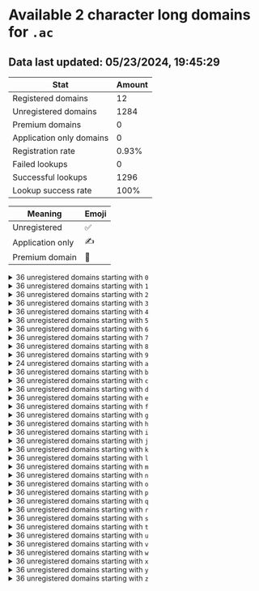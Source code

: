 # Available 2 character long domains for `.ac`

## Data last updated: 05/23/2024, 19:45:29

|Stat|Amount|
|--|--|
|Registered domains|12|
|Unregistered domains|1284|
|Premium domains|0|
|Application only domains|0|
|Registration rate|0.93%|
|Failed lookups|0|
|Successful lookups|1296|
|Lookup success rate|100%|


|Meaning|Emoji|
|--|--|
|Unregistered|:white_check_mark:|
|Application only|:writing_hand:|
|Premium domain|:gem:|

<details>
<summary>36 unregistered domains starting with <bold><code>0</code></bold></summary>

|Type|Domain|
|--|--|
|:white_check_mark:|`00.ac`|
|:white_check_mark:|`01.ac`|
|:white_check_mark:|`02.ac`|
|:white_check_mark:|`03.ac`|
|:white_check_mark:|`04.ac`|
|:white_check_mark:|`05.ac`|
|:white_check_mark:|`06.ac`|
|:white_check_mark:|`07.ac`|
|:white_check_mark:|`08.ac`|
|:white_check_mark:|`09.ac`|
|:white_check_mark:|`0a.ac`|
|:white_check_mark:|`0b.ac`|
|:white_check_mark:|`0c.ac`|
|:white_check_mark:|`0d.ac`|
|:white_check_mark:|`0e.ac`|
|:white_check_mark:|`0f.ac`|
|:white_check_mark:|`0g.ac`|
|:white_check_mark:|`0h.ac`|
|:white_check_mark:|`0i.ac`|
|:white_check_mark:|`0j.ac`|
|:white_check_mark:|`0k.ac`|
|:white_check_mark:|`0l.ac`|
|:white_check_mark:|`0m.ac`|
|:white_check_mark:|`0n.ac`|
|:white_check_mark:|`0o.ac`|
|:white_check_mark:|`0p.ac`|
|:white_check_mark:|`0q.ac`|
|:white_check_mark:|`0r.ac`|
|:white_check_mark:|`0s.ac`|
|:white_check_mark:|`0t.ac`|
|:white_check_mark:|`0u.ac`|
|:white_check_mark:|`0v.ac`|
|:white_check_mark:|`0w.ac`|
|:white_check_mark:|`0x.ac`|
|:white_check_mark:|`0y.ac`|
|:white_check_mark:|`0z.ac`|
</details>
<details>
<summary>36 unregistered domains starting with <bold><code>1</code></bold></summary>

|Type|Domain|
|--|--|
|:white_check_mark:|`10.ac`|
|:white_check_mark:|`11.ac`|
|:white_check_mark:|`12.ac`|
|:white_check_mark:|`13.ac`|
|:white_check_mark:|`14.ac`|
|:white_check_mark:|`15.ac`|
|:white_check_mark:|`16.ac`|
|:white_check_mark:|`17.ac`|
|:white_check_mark:|`18.ac`|
|:white_check_mark:|`19.ac`|
|:white_check_mark:|`1a.ac`|
|:white_check_mark:|`1b.ac`|
|:white_check_mark:|`1c.ac`|
|:white_check_mark:|`1d.ac`|
|:white_check_mark:|`1e.ac`|
|:white_check_mark:|`1f.ac`|
|:white_check_mark:|`1g.ac`|
|:white_check_mark:|`1h.ac`|
|:white_check_mark:|`1i.ac`|
|:white_check_mark:|`1j.ac`|
|:white_check_mark:|`1k.ac`|
|:white_check_mark:|`1l.ac`|
|:white_check_mark:|`1m.ac`|
|:white_check_mark:|`1n.ac`|
|:white_check_mark:|`1o.ac`|
|:white_check_mark:|`1p.ac`|
|:white_check_mark:|`1q.ac`|
|:white_check_mark:|`1r.ac`|
|:white_check_mark:|`1s.ac`|
|:white_check_mark:|`1t.ac`|
|:white_check_mark:|`1u.ac`|
|:white_check_mark:|`1v.ac`|
|:white_check_mark:|`1w.ac`|
|:white_check_mark:|`1x.ac`|
|:white_check_mark:|`1y.ac`|
|:white_check_mark:|`1z.ac`|
</details>
<details>
<summary>36 unregistered domains starting with <bold><code>2</code></bold></summary>

|Type|Domain|
|--|--|
|:white_check_mark:|`20.ac`|
|:white_check_mark:|`21.ac`|
|:white_check_mark:|`22.ac`|
|:white_check_mark:|`23.ac`|
|:white_check_mark:|`24.ac`|
|:white_check_mark:|`25.ac`|
|:white_check_mark:|`26.ac`|
|:white_check_mark:|`27.ac`|
|:white_check_mark:|`28.ac`|
|:white_check_mark:|`29.ac`|
|:white_check_mark:|`2a.ac`|
|:white_check_mark:|`2b.ac`|
|:white_check_mark:|`2c.ac`|
|:white_check_mark:|`2d.ac`|
|:white_check_mark:|`2e.ac`|
|:white_check_mark:|`2f.ac`|
|:white_check_mark:|`2g.ac`|
|:white_check_mark:|`2h.ac`|
|:white_check_mark:|`2i.ac`|
|:white_check_mark:|`2j.ac`|
|:white_check_mark:|`2k.ac`|
|:white_check_mark:|`2l.ac`|
|:white_check_mark:|`2m.ac`|
|:white_check_mark:|`2n.ac`|
|:white_check_mark:|`2o.ac`|
|:white_check_mark:|`2p.ac`|
|:white_check_mark:|`2q.ac`|
|:white_check_mark:|`2r.ac`|
|:white_check_mark:|`2s.ac`|
|:white_check_mark:|`2t.ac`|
|:white_check_mark:|`2u.ac`|
|:white_check_mark:|`2v.ac`|
|:white_check_mark:|`2w.ac`|
|:white_check_mark:|`2x.ac`|
|:white_check_mark:|`2y.ac`|
|:white_check_mark:|`2z.ac`|
</details>
<details>
<summary>36 unregistered domains starting with <bold><code>3</code></bold></summary>

|Type|Domain|
|--|--|
|:white_check_mark:|`30.ac`|
|:white_check_mark:|`31.ac`|
|:white_check_mark:|`32.ac`|
|:white_check_mark:|`33.ac`|
|:white_check_mark:|`34.ac`|
|:white_check_mark:|`35.ac`|
|:white_check_mark:|`36.ac`|
|:white_check_mark:|`37.ac`|
|:white_check_mark:|`38.ac`|
|:white_check_mark:|`39.ac`|
|:white_check_mark:|`3a.ac`|
|:white_check_mark:|`3b.ac`|
|:white_check_mark:|`3c.ac`|
|:white_check_mark:|`3d.ac`|
|:white_check_mark:|`3e.ac`|
|:white_check_mark:|`3f.ac`|
|:white_check_mark:|`3g.ac`|
|:white_check_mark:|`3h.ac`|
|:white_check_mark:|`3i.ac`|
|:white_check_mark:|`3j.ac`|
|:white_check_mark:|`3k.ac`|
|:white_check_mark:|`3l.ac`|
|:white_check_mark:|`3m.ac`|
|:white_check_mark:|`3n.ac`|
|:white_check_mark:|`3o.ac`|
|:white_check_mark:|`3p.ac`|
|:white_check_mark:|`3q.ac`|
|:white_check_mark:|`3r.ac`|
|:white_check_mark:|`3s.ac`|
|:white_check_mark:|`3t.ac`|
|:white_check_mark:|`3u.ac`|
|:white_check_mark:|`3v.ac`|
|:white_check_mark:|`3w.ac`|
|:white_check_mark:|`3x.ac`|
|:white_check_mark:|`3y.ac`|
|:white_check_mark:|`3z.ac`|
</details>
<details>
<summary>36 unregistered domains starting with <bold><code>4</code></bold></summary>

|Type|Domain|
|--|--|
|:white_check_mark:|`40.ac`|
|:white_check_mark:|`41.ac`|
|:white_check_mark:|`42.ac`|
|:white_check_mark:|`43.ac`|
|:white_check_mark:|`44.ac`|
|:white_check_mark:|`45.ac`|
|:white_check_mark:|`46.ac`|
|:white_check_mark:|`47.ac`|
|:white_check_mark:|`48.ac`|
|:white_check_mark:|`49.ac`|
|:white_check_mark:|`4a.ac`|
|:white_check_mark:|`4b.ac`|
|:white_check_mark:|`4c.ac`|
|:white_check_mark:|`4d.ac`|
|:white_check_mark:|`4e.ac`|
|:white_check_mark:|`4f.ac`|
|:white_check_mark:|`4g.ac`|
|:white_check_mark:|`4h.ac`|
|:white_check_mark:|`4i.ac`|
|:white_check_mark:|`4j.ac`|
|:white_check_mark:|`4k.ac`|
|:white_check_mark:|`4l.ac`|
|:white_check_mark:|`4m.ac`|
|:white_check_mark:|`4n.ac`|
|:white_check_mark:|`4o.ac`|
|:white_check_mark:|`4p.ac`|
|:white_check_mark:|`4q.ac`|
|:white_check_mark:|`4r.ac`|
|:white_check_mark:|`4s.ac`|
|:white_check_mark:|`4t.ac`|
|:white_check_mark:|`4u.ac`|
|:white_check_mark:|`4v.ac`|
|:white_check_mark:|`4w.ac`|
|:white_check_mark:|`4x.ac`|
|:white_check_mark:|`4y.ac`|
|:white_check_mark:|`4z.ac`|
</details>
<details>
<summary>36 unregistered domains starting with <bold><code>5</code></bold></summary>

|Type|Domain|
|--|--|
|:white_check_mark:|`50.ac`|
|:white_check_mark:|`51.ac`|
|:white_check_mark:|`52.ac`|
|:white_check_mark:|`53.ac`|
|:white_check_mark:|`54.ac`|
|:white_check_mark:|`55.ac`|
|:white_check_mark:|`56.ac`|
|:white_check_mark:|`57.ac`|
|:white_check_mark:|`58.ac`|
|:white_check_mark:|`59.ac`|
|:white_check_mark:|`5a.ac`|
|:white_check_mark:|`5b.ac`|
|:white_check_mark:|`5c.ac`|
|:white_check_mark:|`5d.ac`|
|:white_check_mark:|`5e.ac`|
|:white_check_mark:|`5f.ac`|
|:white_check_mark:|`5g.ac`|
|:white_check_mark:|`5h.ac`|
|:white_check_mark:|`5i.ac`|
|:white_check_mark:|`5j.ac`|
|:white_check_mark:|`5k.ac`|
|:white_check_mark:|`5l.ac`|
|:white_check_mark:|`5m.ac`|
|:white_check_mark:|`5n.ac`|
|:white_check_mark:|`5o.ac`|
|:white_check_mark:|`5p.ac`|
|:white_check_mark:|`5q.ac`|
|:white_check_mark:|`5r.ac`|
|:white_check_mark:|`5s.ac`|
|:white_check_mark:|`5t.ac`|
|:white_check_mark:|`5u.ac`|
|:white_check_mark:|`5v.ac`|
|:white_check_mark:|`5w.ac`|
|:white_check_mark:|`5x.ac`|
|:white_check_mark:|`5y.ac`|
|:white_check_mark:|`5z.ac`|
</details>
<details>
<summary>36 unregistered domains starting with <bold><code>6</code></bold></summary>

|Type|Domain|
|--|--|
|:white_check_mark:|`60.ac`|
|:white_check_mark:|`61.ac`|
|:white_check_mark:|`62.ac`|
|:white_check_mark:|`63.ac`|
|:white_check_mark:|`64.ac`|
|:white_check_mark:|`65.ac`|
|:white_check_mark:|`66.ac`|
|:white_check_mark:|`67.ac`|
|:white_check_mark:|`68.ac`|
|:white_check_mark:|`69.ac`|
|:white_check_mark:|`6a.ac`|
|:white_check_mark:|`6b.ac`|
|:white_check_mark:|`6c.ac`|
|:white_check_mark:|`6d.ac`|
|:white_check_mark:|`6e.ac`|
|:white_check_mark:|`6f.ac`|
|:white_check_mark:|`6g.ac`|
|:white_check_mark:|`6h.ac`|
|:white_check_mark:|`6i.ac`|
|:white_check_mark:|`6j.ac`|
|:white_check_mark:|`6k.ac`|
|:white_check_mark:|`6l.ac`|
|:white_check_mark:|`6m.ac`|
|:white_check_mark:|`6n.ac`|
|:white_check_mark:|`6o.ac`|
|:white_check_mark:|`6p.ac`|
|:white_check_mark:|`6q.ac`|
|:white_check_mark:|`6r.ac`|
|:white_check_mark:|`6s.ac`|
|:white_check_mark:|`6t.ac`|
|:white_check_mark:|`6u.ac`|
|:white_check_mark:|`6v.ac`|
|:white_check_mark:|`6w.ac`|
|:white_check_mark:|`6x.ac`|
|:white_check_mark:|`6y.ac`|
|:white_check_mark:|`6z.ac`|
</details>
<details>
<summary>36 unregistered domains starting with <bold><code>7</code></bold></summary>

|Type|Domain|
|--|--|
|:white_check_mark:|`70.ac`|
|:white_check_mark:|`71.ac`|
|:white_check_mark:|`72.ac`|
|:white_check_mark:|`73.ac`|
|:white_check_mark:|`74.ac`|
|:white_check_mark:|`75.ac`|
|:white_check_mark:|`76.ac`|
|:white_check_mark:|`77.ac`|
|:white_check_mark:|`78.ac`|
|:white_check_mark:|`79.ac`|
|:white_check_mark:|`7a.ac`|
|:white_check_mark:|`7b.ac`|
|:white_check_mark:|`7c.ac`|
|:white_check_mark:|`7d.ac`|
|:white_check_mark:|`7e.ac`|
|:white_check_mark:|`7f.ac`|
|:white_check_mark:|`7g.ac`|
|:white_check_mark:|`7h.ac`|
|:white_check_mark:|`7i.ac`|
|:white_check_mark:|`7j.ac`|
|:white_check_mark:|`7k.ac`|
|:white_check_mark:|`7l.ac`|
|:white_check_mark:|`7m.ac`|
|:white_check_mark:|`7n.ac`|
|:white_check_mark:|`7o.ac`|
|:white_check_mark:|`7p.ac`|
|:white_check_mark:|`7q.ac`|
|:white_check_mark:|`7r.ac`|
|:white_check_mark:|`7s.ac`|
|:white_check_mark:|`7t.ac`|
|:white_check_mark:|`7u.ac`|
|:white_check_mark:|`7v.ac`|
|:white_check_mark:|`7w.ac`|
|:white_check_mark:|`7x.ac`|
|:white_check_mark:|`7y.ac`|
|:white_check_mark:|`7z.ac`|
</details>
<details>
<summary>36 unregistered domains starting with <bold><code>8</code></bold></summary>

|Type|Domain|
|--|--|
|:white_check_mark:|`80.ac`|
|:white_check_mark:|`81.ac`|
|:white_check_mark:|`82.ac`|
|:white_check_mark:|`83.ac`|
|:white_check_mark:|`84.ac`|
|:white_check_mark:|`85.ac`|
|:white_check_mark:|`86.ac`|
|:white_check_mark:|`87.ac`|
|:white_check_mark:|`88.ac`|
|:white_check_mark:|`89.ac`|
|:white_check_mark:|`8a.ac`|
|:white_check_mark:|`8b.ac`|
|:white_check_mark:|`8c.ac`|
|:white_check_mark:|`8d.ac`|
|:white_check_mark:|`8e.ac`|
|:white_check_mark:|`8f.ac`|
|:white_check_mark:|`8g.ac`|
|:white_check_mark:|`8h.ac`|
|:white_check_mark:|`8i.ac`|
|:white_check_mark:|`8j.ac`|
|:white_check_mark:|`8k.ac`|
|:white_check_mark:|`8l.ac`|
|:white_check_mark:|`8m.ac`|
|:white_check_mark:|`8n.ac`|
|:white_check_mark:|`8o.ac`|
|:white_check_mark:|`8p.ac`|
|:white_check_mark:|`8q.ac`|
|:white_check_mark:|`8r.ac`|
|:white_check_mark:|`8s.ac`|
|:white_check_mark:|`8t.ac`|
|:white_check_mark:|`8u.ac`|
|:white_check_mark:|`8v.ac`|
|:white_check_mark:|`8w.ac`|
|:white_check_mark:|`8x.ac`|
|:white_check_mark:|`8y.ac`|
|:white_check_mark:|`8z.ac`|
</details>
<details>
<summary>36 unregistered domains starting with <bold><code>9</code></bold></summary>

|Type|Domain|
|--|--|
|:white_check_mark:|`90.ac`|
|:white_check_mark:|`91.ac`|
|:white_check_mark:|`92.ac`|
|:white_check_mark:|`93.ac`|
|:white_check_mark:|`94.ac`|
|:white_check_mark:|`95.ac`|
|:white_check_mark:|`96.ac`|
|:white_check_mark:|`97.ac`|
|:white_check_mark:|`98.ac`|
|:white_check_mark:|`99.ac`|
|:white_check_mark:|`9a.ac`|
|:white_check_mark:|`9b.ac`|
|:white_check_mark:|`9c.ac`|
|:white_check_mark:|`9d.ac`|
|:white_check_mark:|`9e.ac`|
|:white_check_mark:|`9f.ac`|
|:white_check_mark:|`9g.ac`|
|:white_check_mark:|`9h.ac`|
|:white_check_mark:|`9i.ac`|
|:white_check_mark:|`9j.ac`|
|:white_check_mark:|`9k.ac`|
|:white_check_mark:|`9l.ac`|
|:white_check_mark:|`9m.ac`|
|:white_check_mark:|`9n.ac`|
|:white_check_mark:|`9o.ac`|
|:white_check_mark:|`9p.ac`|
|:white_check_mark:|`9q.ac`|
|:white_check_mark:|`9r.ac`|
|:white_check_mark:|`9s.ac`|
|:white_check_mark:|`9t.ac`|
|:white_check_mark:|`9u.ac`|
|:white_check_mark:|`9v.ac`|
|:white_check_mark:|`9w.ac`|
|:white_check_mark:|`9x.ac`|
|:white_check_mark:|`9y.ac`|
|:white_check_mark:|`9z.ac`|
</details>
<details>
<summary>24 unregistered domains starting with <bold><code>a</code></bold></summary>

|Type|Domain|
|--|--|
|:white_check_mark:|`a0.ac`|
|:white_check_mark:|`a1.ac`|
|:white_check_mark:|`a2.ac`|
|:white_check_mark:|`a3.ac`|
|:white_check_mark:|`a4.ac`|
|:white_check_mark:|`a5.ac`|
|:white_check_mark:|`a6.ac`|
|:white_check_mark:|`a7.ac`|
|:white_check_mark:|`a8.ac`|
|:white_check_mark:|`a9.ac`|
|:white_check_mark:|`am.ac`|
|:white_check_mark:|`an.ac`|
|:white_check_mark:|`ao.ac`|
|:white_check_mark:|`ap.ac`|
|:white_check_mark:|`aq.ac`|
|:white_check_mark:|`ar.ac`|
|:white_check_mark:|`as.ac`|
|:white_check_mark:|`at.ac`|
|:white_check_mark:|`au.ac`|
|:white_check_mark:|`av.ac`|
|:white_check_mark:|`aw.ac`|
|:white_check_mark:|`ax.ac`|
|:white_check_mark:|`ay.ac`|
|:white_check_mark:|`az.ac`|
</details>
<details>
<summary>36 unregistered domains starting with <bold><code>b</code></bold></summary>

|Type|Domain|
|--|--|
|:white_check_mark:|`b0.ac`|
|:white_check_mark:|`b1.ac`|
|:white_check_mark:|`b2.ac`|
|:white_check_mark:|`b3.ac`|
|:white_check_mark:|`b4.ac`|
|:white_check_mark:|`b5.ac`|
|:white_check_mark:|`b6.ac`|
|:white_check_mark:|`b7.ac`|
|:white_check_mark:|`b8.ac`|
|:white_check_mark:|`b9.ac`|
|:white_check_mark:|`ba.ac`|
|:white_check_mark:|`bb.ac`|
|:white_check_mark:|`bc.ac`|
|:white_check_mark:|`bd.ac`|
|:white_check_mark:|`be.ac`|
|:white_check_mark:|`bf.ac`|
|:white_check_mark:|`bg.ac`|
|:white_check_mark:|`bh.ac`|
|:white_check_mark:|`bi.ac`|
|:white_check_mark:|`bj.ac`|
|:white_check_mark:|`bk.ac`|
|:white_check_mark:|`bl.ac`|
|:white_check_mark:|`bm.ac`|
|:white_check_mark:|`bn.ac`|
|:white_check_mark:|`bo.ac`|
|:white_check_mark:|`bp.ac`|
|:white_check_mark:|`bq.ac`|
|:white_check_mark:|`br.ac`|
|:white_check_mark:|`bs.ac`|
|:white_check_mark:|`bt.ac`|
|:white_check_mark:|`bu.ac`|
|:white_check_mark:|`bv.ac`|
|:white_check_mark:|`bw.ac`|
|:white_check_mark:|`bx.ac`|
|:white_check_mark:|`by.ac`|
|:white_check_mark:|`bz.ac`|
</details>
<details>
<summary>36 unregistered domains starting with <bold><code>c</code></bold></summary>

|Type|Domain|
|--|--|
|:white_check_mark:|`c0.ac`|
|:white_check_mark:|`c1.ac`|
|:white_check_mark:|`c2.ac`|
|:white_check_mark:|`c3.ac`|
|:white_check_mark:|`c4.ac`|
|:white_check_mark:|`c5.ac`|
|:white_check_mark:|`c6.ac`|
|:white_check_mark:|`c7.ac`|
|:white_check_mark:|`c8.ac`|
|:white_check_mark:|`c9.ac`|
|:white_check_mark:|`ca.ac`|
|:white_check_mark:|`cb.ac`|
|:white_check_mark:|`cc.ac`|
|:white_check_mark:|`cd.ac`|
|:white_check_mark:|`ce.ac`|
|:white_check_mark:|`cf.ac`|
|:white_check_mark:|`cg.ac`|
|:white_check_mark:|`ch.ac`|
|:white_check_mark:|`ci.ac`|
|:white_check_mark:|`cj.ac`|
|:white_check_mark:|`ck.ac`|
|:white_check_mark:|`cl.ac`|
|:white_check_mark:|`cm.ac`|
|:white_check_mark:|`cn.ac`|
|:white_check_mark:|`co.ac`|
|:white_check_mark:|`cp.ac`|
|:white_check_mark:|`cq.ac`|
|:white_check_mark:|`cr.ac`|
|:white_check_mark:|`cs.ac`|
|:white_check_mark:|`ct.ac`|
|:white_check_mark:|`cu.ac`|
|:white_check_mark:|`cv.ac`|
|:white_check_mark:|`cw.ac`|
|:white_check_mark:|`cx.ac`|
|:white_check_mark:|`cy.ac`|
|:white_check_mark:|`cz.ac`|
</details>
<details>
<summary>36 unregistered domains starting with <bold><code>d</code></bold></summary>

|Type|Domain|
|--|--|
|:white_check_mark:|`d0.ac`|
|:white_check_mark:|`d1.ac`|
|:white_check_mark:|`d2.ac`|
|:white_check_mark:|`d3.ac`|
|:white_check_mark:|`d4.ac`|
|:white_check_mark:|`d5.ac`|
|:white_check_mark:|`d6.ac`|
|:white_check_mark:|`d7.ac`|
|:white_check_mark:|`d8.ac`|
|:white_check_mark:|`d9.ac`|
|:white_check_mark:|`da.ac`|
|:white_check_mark:|`db.ac`|
|:white_check_mark:|`dc.ac`|
|:white_check_mark:|`dd.ac`|
|:white_check_mark:|`de.ac`|
|:white_check_mark:|`df.ac`|
|:white_check_mark:|`dg.ac`|
|:white_check_mark:|`dh.ac`|
|:white_check_mark:|`di.ac`|
|:white_check_mark:|`dj.ac`|
|:white_check_mark:|`dk.ac`|
|:white_check_mark:|`dl.ac`|
|:white_check_mark:|`dm.ac`|
|:white_check_mark:|`dn.ac`|
|:white_check_mark:|`do.ac`|
|:white_check_mark:|`dp.ac`|
|:white_check_mark:|`dq.ac`|
|:white_check_mark:|`dr.ac`|
|:white_check_mark:|`ds.ac`|
|:white_check_mark:|`dt.ac`|
|:white_check_mark:|`du.ac`|
|:white_check_mark:|`dv.ac`|
|:white_check_mark:|`dw.ac`|
|:white_check_mark:|`dx.ac`|
|:white_check_mark:|`dy.ac`|
|:white_check_mark:|`dz.ac`|
</details>
<details>
<summary>36 unregistered domains starting with <bold><code>e</code></bold></summary>

|Type|Domain|
|--|--|
|:white_check_mark:|`e0.ac`|
|:white_check_mark:|`e1.ac`|
|:white_check_mark:|`e2.ac`|
|:white_check_mark:|`e3.ac`|
|:white_check_mark:|`e4.ac`|
|:white_check_mark:|`e5.ac`|
|:white_check_mark:|`e6.ac`|
|:white_check_mark:|`e7.ac`|
|:white_check_mark:|`e8.ac`|
|:white_check_mark:|`e9.ac`|
|:white_check_mark:|`ea.ac`|
|:white_check_mark:|`eb.ac`|
|:white_check_mark:|`ec.ac`|
|:white_check_mark:|`ed.ac`|
|:white_check_mark:|`ee.ac`|
|:white_check_mark:|`ef.ac`|
|:white_check_mark:|`eg.ac`|
|:white_check_mark:|`eh.ac`|
|:white_check_mark:|`ei.ac`|
|:white_check_mark:|`ej.ac`|
|:white_check_mark:|`ek.ac`|
|:white_check_mark:|`el.ac`|
|:white_check_mark:|`em.ac`|
|:white_check_mark:|`en.ac`|
|:white_check_mark:|`eo.ac`|
|:white_check_mark:|`ep.ac`|
|:white_check_mark:|`eq.ac`|
|:white_check_mark:|`er.ac`|
|:white_check_mark:|`es.ac`|
|:white_check_mark:|`et.ac`|
|:white_check_mark:|`eu.ac`|
|:white_check_mark:|`ev.ac`|
|:white_check_mark:|`ew.ac`|
|:white_check_mark:|`ex.ac`|
|:white_check_mark:|`ey.ac`|
|:white_check_mark:|`ez.ac`|
</details>
<details>
<summary>36 unregistered domains starting with <bold><code>f</code></bold></summary>

|Type|Domain|
|--|--|
|:white_check_mark:|`f0.ac`|
|:white_check_mark:|`f1.ac`|
|:white_check_mark:|`f2.ac`|
|:white_check_mark:|`f3.ac`|
|:white_check_mark:|`f4.ac`|
|:white_check_mark:|`f5.ac`|
|:white_check_mark:|`f6.ac`|
|:white_check_mark:|`f7.ac`|
|:white_check_mark:|`f8.ac`|
|:white_check_mark:|`f9.ac`|
|:white_check_mark:|`fa.ac`|
|:white_check_mark:|`fb.ac`|
|:white_check_mark:|`fc.ac`|
|:white_check_mark:|`fd.ac`|
|:white_check_mark:|`fe.ac`|
|:white_check_mark:|`ff.ac`|
|:white_check_mark:|`fg.ac`|
|:white_check_mark:|`fh.ac`|
|:white_check_mark:|`fi.ac`|
|:white_check_mark:|`fj.ac`|
|:white_check_mark:|`fk.ac`|
|:white_check_mark:|`fl.ac`|
|:white_check_mark:|`fm.ac`|
|:white_check_mark:|`fn.ac`|
|:white_check_mark:|`fo.ac`|
|:white_check_mark:|`fp.ac`|
|:white_check_mark:|`fq.ac`|
|:white_check_mark:|`fr.ac`|
|:white_check_mark:|`fs.ac`|
|:white_check_mark:|`ft.ac`|
|:white_check_mark:|`fu.ac`|
|:white_check_mark:|`fv.ac`|
|:white_check_mark:|`fw.ac`|
|:white_check_mark:|`fx.ac`|
|:white_check_mark:|`fy.ac`|
|:white_check_mark:|`fz.ac`|
</details>
<details>
<summary>36 unregistered domains starting with <bold><code>g</code></bold></summary>

|Type|Domain|
|--|--|
|:white_check_mark:|`g0.ac`|
|:white_check_mark:|`g1.ac`|
|:white_check_mark:|`g2.ac`|
|:white_check_mark:|`g3.ac`|
|:white_check_mark:|`g4.ac`|
|:white_check_mark:|`g5.ac`|
|:white_check_mark:|`g6.ac`|
|:white_check_mark:|`g7.ac`|
|:white_check_mark:|`g8.ac`|
|:white_check_mark:|`g9.ac`|
|:white_check_mark:|`ga.ac`|
|:white_check_mark:|`gb.ac`|
|:white_check_mark:|`gc.ac`|
|:white_check_mark:|`gd.ac`|
|:white_check_mark:|`ge.ac`|
|:white_check_mark:|`gf.ac`|
|:white_check_mark:|`gg.ac`|
|:white_check_mark:|`gh.ac`|
|:white_check_mark:|`gi.ac`|
|:white_check_mark:|`gj.ac`|
|:white_check_mark:|`gk.ac`|
|:white_check_mark:|`gl.ac`|
|:white_check_mark:|`gm.ac`|
|:white_check_mark:|`gn.ac`|
|:white_check_mark:|`go.ac`|
|:white_check_mark:|`gp.ac`|
|:white_check_mark:|`gq.ac`|
|:white_check_mark:|`gr.ac`|
|:white_check_mark:|`gs.ac`|
|:white_check_mark:|`gt.ac`|
|:white_check_mark:|`gu.ac`|
|:white_check_mark:|`gv.ac`|
|:white_check_mark:|`gw.ac`|
|:white_check_mark:|`gx.ac`|
|:white_check_mark:|`gy.ac`|
|:white_check_mark:|`gz.ac`|
</details>
<details>
<summary>36 unregistered domains starting with <bold><code>h</code></bold></summary>

|Type|Domain|
|--|--|
|:white_check_mark:|`h0.ac`|
|:white_check_mark:|`h1.ac`|
|:white_check_mark:|`h2.ac`|
|:white_check_mark:|`h3.ac`|
|:white_check_mark:|`h4.ac`|
|:white_check_mark:|`h5.ac`|
|:white_check_mark:|`h6.ac`|
|:white_check_mark:|`h7.ac`|
|:white_check_mark:|`h8.ac`|
|:white_check_mark:|`h9.ac`|
|:white_check_mark:|`ha.ac`|
|:white_check_mark:|`hb.ac`|
|:white_check_mark:|`hc.ac`|
|:white_check_mark:|`hd.ac`|
|:white_check_mark:|`he.ac`|
|:white_check_mark:|`hf.ac`|
|:white_check_mark:|`hg.ac`|
|:white_check_mark:|`hh.ac`|
|:white_check_mark:|`hi.ac`|
|:white_check_mark:|`hj.ac`|
|:white_check_mark:|`hk.ac`|
|:white_check_mark:|`hl.ac`|
|:white_check_mark:|`hm.ac`|
|:white_check_mark:|`hn.ac`|
|:white_check_mark:|`ho.ac`|
|:white_check_mark:|`hp.ac`|
|:white_check_mark:|`hq.ac`|
|:white_check_mark:|`hr.ac`|
|:white_check_mark:|`hs.ac`|
|:white_check_mark:|`ht.ac`|
|:white_check_mark:|`hu.ac`|
|:white_check_mark:|`hv.ac`|
|:white_check_mark:|`hw.ac`|
|:white_check_mark:|`hx.ac`|
|:white_check_mark:|`hy.ac`|
|:white_check_mark:|`hz.ac`|
</details>
<details>
<summary>36 unregistered domains starting with <bold><code>i</code></bold></summary>

|Type|Domain|
|--|--|
|:white_check_mark:|`i0.ac`|
|:white_check_mark:|`i1.ac`|
|:white_check_mark:|`i2.ac`|
|:white_check_mark:|`i3.ac`|
|:white_check_mark:|`i4.ac`|
|:white_check_mark:|`i5.ac`|
|:white_check_mark:|`i6.ac`|
|:white_check_mark:|`i7.ac`|
|:white_check_mark:|`i8.ac`|
|:white_check_mark:|`i9.ac`|
|:white_check_mark:|`ia.ac`|
|:white_check_mark:|`ib.ac`|
|:white_check_mark:|`ic.ac`|
|:white_check_mark:|`id.ac`|
|:white_check_mark:|`ie.ac`|
|:white_check_mark:|`if.ac`|
|:white_check_mark:|`ig.ac`|
|:white_check_mark:|`ih.ac`|
|:white_check_mark:|`ii.ac`|
|:white_check_mark:|`ij.ac`|
|:white_check_mark:|`ik.ac`|
|:white_check_mark:|`il.ac`|
|:white_check_mark:|`im.ac`|
|:white_check_mark:|`in.ac`|
|:white_check_mark:|`io.ac`|
|:white_check_mark:|`ip.ac`|
|:white_check_mark:|`iq.ac`|
|:white_check_mark:|`ir.ac`|
|:white_check_mark:|`is.ac`|
|:white_check_mark:|`it.ac`|
|:white_check_mark:|`iu.ac`|
|:white_check_mark:|`iv.ac`|
|:white_check_mark:|`iw.ac`|
|:white_check_mark:|`ix.ac`|
|:white_check_mark:|`iy.ac`|
|:white_check_mark:|`iz.ac`|
</details>
<details>
<summary>36 unregistered domains starting with <bold><code>j</code></bold></summary>

|Type|Domain|
|--|--|
|:white_check_mark:|`j0.ac`|
|:white_check_mark:|`j1.ac`|
|:white_check_mark:|`j2.ac`|
|:white_check_mark:|`j3.ac`|
|:white_check_mark:|`j4.ac`|
|:white_check_mark:|`j5.ac`|
|:white_check_mark:|`j6.ac`|
|:white_check_mark:|`j7.ac`|
|:white_check_mark:|`j8.ac`|
|:white_check_mark:|`j9.ac`|
|:white_check_mark:|`ja.ac`|
|:white_check_mark:|`jb.ac`|
|:white_check_mark:|`jc.ac`|
|:white_check_mark:|`jd.ac`|
|:white_check_mark:|`je.ac`|
|:white_check_mark:|`jf.ac`|
|:white_check_mark:|`jg.ac`|
|:white_check_mark:|`jh.ac`|
|:white_check_mark:|`ji.ac`|
|:white_check_mark:|`jj.ac`|
|:white_check_mark:|`jk.ac`|
|:white_check_mark:|`jl.ac`|
|:white_check_mark:|`jm.ac`|
|:white_check_mark:|`jn.ac`|
|:white_check_mark:|`jo.ac`|
|:white_check_mark:|`jp.ac`|
|:white_check_mark:|`jq.ac`|
|:white_check_mark:|`jr.ac`|
|:white_check_mark:|`js.ac`|
|:white_check_mark:|`jt.ac`|
|:white_check_mark:|`ju.ac`|
|:white_check_mark:|`jv.ac`|
|:white_check_mark:|`jw.ac`|
|:white_check_mark:|`jx.ac`|
|:white_check_mark:|`jy.ac`|
|:white_check_mark:|`jz.ac`|
</details>
<details>
<summary>36 unregistered domains starting with <bold><code>k</code></bold></summary>

|Type|Domain|
|--|--|
|:white_check_mark:|`k0.ac`|
|:white_check_mark:|`k1.ac`|
|:white_check_mark:|`k2.ac`|
|:white_check_mark:|`k3.ac`|
|:white_check_mark:|`k4.ac`|
|:white_check_mark:|`k5.ac`|
|:white_check_mark:|`k6.ac`|
|:white_check_mark:|`k7.ac`|
|:white_check_mark:|`k8.ac`|
|:white_check_mark:|`k9.ac`|
|:white_check_mark:|`ka.ac`|
|:white_check_mark:|`kb.ac`|
|:white_check_mark:|`kc.ac`|
|:white_check_mark:|`kd.ac`|
|:white_check_mark:|`ke.ac`|
|:white_check_mark:|`kf.ac`|
|:white_check_mark:|`kg.ac`|
|:white_check_mark:|`kh.ac`|
|:white_check_mark:|`ki.ac`|
|:white_check_mark:|`kj.ac`|
|:white_check_mark:|`kk.ac`|
|:white_check_mark:|`kl.ac`|
|:white_check_mark:|`km.ac`|
|:white_check_mark:|`kn.ac`|
|:white_check_mark:|`ko.ac`|
|:white_check_mark:|`kp.ac`|
|:white_check_mark:|`kq.ac`|
|:white_check_mark:|`kr.ac`|
|:white_check_mark:|`ks.ac`|
|:white_check_mark:|`kt.ac`|
|:white_check_mark:|`ku.ac`|
|:white_check_mark:|`kv.ac`|
|:white_check_mark:|`kw.ac`|
|:white_check_mark:|`kx.ac`|
|:white_check_mark:|`ky.ac`|
|:white_check_mark:|`kz.ac`|
</details>
<details>
<summary>36 unregistered domains starting with <bold><code>l</code></bold></summary>

|Type|Domain|
|--|--|
|:white_check_mark:|`l0.ac`|
|:white_check_mark:|`l1.ac`|
|:white_check_mark:|`l2.ac`|
|:white_check_mark:|`l3.ac`|
|:white_check_mark:|`l4.ac`|
|:white_check_mark:|`l5.ac`|
|:white_check_mark:|`l6.ac`|
|:white_check_mark:|`l7.ac`|
|:white_check_mark:|`l8.ac`|
|:white_check_mark:|`l9.ac`|
|:white_check_mark:|`la.ac`|
|:white_check_mark:|`lb.ac`|
|:white_check_mark:|`lc.ac`|
|:white_check_mark:|`ld.ac`|
|:white_check_mark:|`le.ac`|
|:white_check_mark:|`lf.ac`|
|:white_check_mark:|`lg.ac`|
|:white_check_mark:|`lh.ac`|
|:white_check_mark:|`li.ac`|
|:white_check_mark:|`lj.ac`|
|:white_check_mark:|`lk.ac`|
|:white_check_mark:|`ll.ac`|
|:white_check_mark:|`lm.ac`|
|:white_check_mark:|`ln.ac`|
|:white_check_mark:|`lo.ac`|
|:white_check_mark:|`lp.ac`|
|:white_check_mark:|`lq.ac`|
|:white_check_mark:|`lr.ac`|
|:white_check_mark:|`ls.ac`|
|:white_check_mark:|`lt.ac`|
|:white_check_mark:|`lu.ac`|
|:white_check_mark:|`lv.ac`|
|:white_check_mark:|`lw.ac`|
|:white_check_mark:|`lx.ac`|
|:white_check_mark:|`ly.ac`|
|:white_check_mark:|`lz.ac`|
</details>
<details>
<summary>36 unregistered domains starting with <bold><code>m</code></bold></summary>

|Type|Domain|
|--|--|
|:white_check_mark:|`m0.ac`|
|:white_check_mark:|`m1.ac`|
|:white_check_mark:|`m2.ac`|
|:white_check_mark:|`m3.ac`|
|:white_check_mark:|`m4.ac`|
|:white_check_mark:|`m5.ac`|
|:white_check_mark:|`m6.ac`|
|:white_check_mark:|`m7.ac`|
|:white_check_mark:|`m8.ac`|
|:white_check_mark:|`m9.ac`|
|:white_check_mark:|`ma.ac`|
|:white_check_mark:|`mb.ac`|
|:white_check_mark:|`mc.ac`|
|:white_check_mark:|`md.ac`|
|:white_check_mark:|`me.ac`|
|:white_check_mark:|`mf.ac`|
|:white_check_mark:|`mg.ac`|
|:white_check_mark:|`mh.ac`|
|:white_check_mark:|`mi.ac`|
|:white_check_mark:|`mj.ac`|
|:white_check_mark:|`mk.ac`|
|:white_check_mark:|`ml.ac`|
|:white_check_mark:|`mm.ac`|
|:white_check_mark:|`mn.ac`|
|:white_check_mark:|`mo.ac`|
|:white_check_mark:|`mp.ac`|
|:white_check_mark:|`mq.ac`|
|:white_check_mark:|`mr.ac`|
|:white_check_mark:|`ms.ac`|
|:white_check_mark:|`mt.ac`|
|:white_check_mark:|`mu.ac`|
|:white_check_mark:|`mv.ac`|
|:white_check_mark:|`mw.ac`|
|:white_check_mark:|`mx.ac`|
|:white_check_mark:|`my.ac`|
|:white_check_mark:|`mz.ac`|
</details>
<details>
<summary>36 unregistered domains starting with <bold><code>n</code></bold></summary>

|Type|Domain|
|--|--|
|:white_check_mark:|`n0.ac`|
|:white_check_mark:|`n1.ac`|
|:white_check_mark:|`n2.ac`|
|:white_check_mark:|`n3.ac`|
|:white_check_mark:|`n4.ac`|
|:white_check_mark:|`n5.ac`|
|:white_check_mark:|`n6.ac`|
|:white_check_mark:|`n7.ac`|
|:white_check_mark:|`n8.ac`|
|:white_check_mark:|`n9.ac`|
|:white_check_mark:|`na.ac`|
|:white_check_mark:|`nb.ac`|
|:white_check_mark:|`nc.ac`|
|:white_check_mark:|`nd.ac`|
|:white_check_mark:|`ne.ac`|
|:white_check_mark:|`nf.ac`|
|:white_check_mark:|`ng.ac`|
|:white_check_mark:|`nh.ac`|
|:white_check_mark:|`ni.ac`|
|:white_check_mark:|`nj.ac`|
|:white_check_mark:|`nk.ac`|
|:white_check_mark:|`nl.ac`|
|:white_check_mark:|`nm.ac`|
|:white_check_mark:|`nn.ac`|
|:white_check_mark:|`no.ac`|
|:white_check_mark:|`np.ac`|
|:white_check_mark:|`nq.ac`|
|:white_check_mark:|`nr.ac`|
|:white_check_mark:|`ns.ac`|
|:white_check_mark:|`nt.ac`|
|:white_check_mark:|`nu.ac`|
|:white_check_mark:|`nv.ac`|
|:white_check_mark:|`nw.ac`|
|:white_check_mark:|`nx.ac`|
|:white_check_mark:|`ny.ac`|
|:white_check_mark:|`nz.ac`|
</details>
<details>
<summary>36 unregistered domains starting with <bold><code>o</code></bold></summary>

|Type|Domain|
|--|--|
|:white_check_mark:|`o0.ac`|
|:white_check_mark:|`o1.ac`|
|:white_check_mark:|`o2.ac`|
|:white_check_mark:|`o3.ac`|
|:white_check_mark:|`o4.ac`|
|:white_check_mark:|`o5.ac`|
|:white_check_mark:|`o6.ac`|
|:white_check_mark:|`o7.ac`|
|:white_check_mark:|`o8.ac`|
|:white_check_mark:|`o9.ac`|
|:white_check_mark:|`oa.ac`|
|:white_check_mark:|`ob.ac`|
|:white_check_mark:|`oc.ac`|
|:white_check_mark:|`od.ac`|
|:white_check_mark:|`oe.ac`|
|:white_check_mark:|`of.ac`|
|:white_check_mark:|`og.ac`|
|:white_check_mark:|`oh.ac`|
|:white_check_mark:|`oi.ac`|
|:white_check_mark:|`oj.ac`|
|:white_check_mark:|`ok.ac`|
|:white_check_mark:|`ol.ac`|
|:white_check_mark:|`om.ac`|
|:white_check_mark:|`on.ac`|
|:white_check_mark:|`oo.ac`|
|:white_check_mark:|`op.ac`|
|:white_check_mark:|`oq.ac`|
|:white_check_mark:|`or.ac`|
|:white_check_mark:|`os.ac`|
|:white_check_mark:|`ot.ac`|
|:white_check_mark:|`ou.ac`|
|:white_check_mark:|`ov.ac`|
|:white_check_mark:|`ow.ac`|
|:white_check_mark:|`ox.ac`|
|:white_check_mark:|`oy.ac`|
|:white_check_mark:|`oz.ac`|
</details>
<details>
<summary>36 unregistered domains starting with <bold><code>p</code></bold></summary>

|Type|Domain|
|--|--|
|:white_check_mark:|`p0.ac`|
|:white_check_mark:|`p1.ac`|
|:white_check_mark:|`p2.ac`|
|:white_check_mark:|`p3.ac`|
|:white_check_mark:|`p4.ac`|
|:white_check_mark:|`p5.ac`|
|:white_check_mark:|`p6.ac`|
|:white_check_mark:|`p7.ac`|
|:white_check_mark:|`p8.ac`|
|:white_check_mark:|`p9.ac`|
|:white_check_mark:|`pa.ac`|
|:white_check_mark:|`pb.ac`|
|:white_check_mark:|`pc.ac`|
|:white_check_mark:|`pd.ac`|
|:white_check_mark:|`pe.ac`|
|:white_check_mark:|`pf.ac`|
|:white_check_mark:|`pg.ac`|
|:white_check_mark:|`ph.ac`|
|:white_check_mark:|`pi.ac`|
|:white_check_mark:|`pj.ac`|
|:white_check_mark:|`pk.ac`|
|:white_check_mark:|`pl.ac`|
|:white_check_mark:|`pm.ac`|
|:white_check_mark:|`pn.ac`|
|:white_check_mark:|`po.ac`|
|:white_check_mark:|`pp.ac`|
|:white_check_mark:|`pq.ac`|
|:white_check_mark:|`pr.ac`|
|:white_check_mark:|`ps.ac`|
|:white_check_mark:|`pt.ac`|
|:white_check_mark:|`pu.ac`|
|:white_check_mark:|`pv.ac`|
|:white_check_mark:|`pw.ac`|
|:white_check_mark:|`px.ac`|
|:white_check_mark:|`py.ac`|
|:white_check_mark:|`pz.ac`|
</details>
<details>
<summary>36 unregistered domains starting with <bold><code>q</code></bold></summary>

|Type|Domain|
|--|--|
|:white_check_mark:|`q0.ac`|
|:white_check_mark:|`q1.ac`|
|:white_check_mark:|`q2.ac`|
|:white_check_mark:|`q3.ac`|
|:white_check_mark:|`q4.ac`|
|:white_check_mark:|`q5.ac`|
|:white_check_mark:|`q6.ac`|
|:white_check_mark:|`q7.ac`|
|:white_check_mark:|`q8.ac`|
|:white_check_mark:|`q9.ac`|
|:white_check_mark:|`qa.ac`|
|:white_check_mark:|`qb.ac`|
|:white_check_mark:|`qc.ac`|
|:white_check_mark:|`qd.ac`|
|:white_check_mark:|`qe.ac`|
|:white_check_mark:|`qf.ac`|
|:white_check_mark:|`qg.ac`|
|:white_check_mark:|`qh.ac`|
|:white_check_mark:|`qi.ac`|
|:white_check_mark:|`qj.ac`|
|:white_check_mark:|`qk.ac`|
|:white_check_mark:|`ql.ac`|
|:white_check_mark:|`qm.ac`|
|:white_check_mark:|`qn.ac`|
|:white_check_mark:|`qo.ac`|
|:white_check_mark:|`qp.ac`|
|:white_check_mark:|`qq.ac`|
|:white_check_mark:|`qr.ac`|
|:white_check_mark:|`qs.ac`|
|:white_check_mark:|`qt.ac`|
|:white_check_mark:|`qu.ac`|
|:white_check_mark:|`qv.ac`|
|:white_check_mark:|`qw.ac`|
|:white_check_mark:|`qx.ac`|
|:white_check_mark:|`qy.ac`|
|:white_check_mark:|`qz.ac`|
</details>
<details>
<summary>36 unregistered domains starting with <bold><code>r</code></bold></summary>

|Type|Domain|
|--|--|
|:white_check_mark:|`r0.ac`|
|:white_check_mark:|`r1.ac`|
|:white_check_mark:|`r2.ac`|
|:white_check_mark:|`r3.ac`|
|:white_check_mark:|`r4.ac`|
|:white_check_mark:|`r5.ac`|
|:white_check_mark:|`r6.ac`|
|:white_check_mark:|`r7.ac`|
|:white_check_mark:|`r8.ac`|
|:white_check_mark:|`r9.ac`|
|:white_check_mark:|`ra.ac`|
|:white_check_mark:|`rb.ac`|
|:white_check_mark:|`rc.ac`|
|:white_check_mark:|`rd.ac`|
|:white_check_mark:|`re.ac`|
|:white_check_mark:|`rf.ac`|
|:white_check_mark:|`rg.ac`|
|:white_check_mark:|`rh.ac`|
|:white_check_mark:|`ri.ac`|
|:white_check_mark:|`rj.ac`|
|:white_check_mark:|`rk.ac`|
|:white_check_mark:|`rl.ac`|
|:white_check_mark:|`rm.ac`|
|:white_check_mark:|`rn.ac`|
|:white_check_mark:|`ro.ac`|
|:white_check_mark:|`rp.ac`|
|:white_check_mark:|`rq.ac`|
|:white_check_mark:|`rr.ac`|
|:white_check_mark:|`rs.ac`|
|:white_check_mark:|`rt.ac`|
|:white_check_mark:|`ru.ac`|
|:white_check_mark:|`rv.ac`|
|:white_check_mark:|`rw.ac`|
|:white_check_mark:|`rx.ac`|
|:white_check_mark:|`ry.ac`|
|:white_check_mark:|`rz.ac`|
</details>
<details>
<summary>36 unregistered domains starting with <bold><code>s</code></bold></summary>

|Type|Domain|
|--|--|
|:white_check_mark:|`s0.ac`|
|:white_check_mark:|`s1.ac`|
|:white_check_mark:|`s2.ac`|
|:white_check_mark:|`s3.ac`|
|:white_check_mark:|`s4.ac`|
|:white_check_mark:|`s5.ac`|
|:white_check_mark:|`s6.ac`|
|:white_check_mark:|`s7.ac`|
|:white_check_mark:|`s8.ac`|
|:white_check_mark:|`s9.ac`|
|:white_check_mark:|`sa.ac`|
|:white_check_mark:|`sb.ac`|
|:white_check_mark:|`sc.ac`|
|:white_check_mark:|`sd.ac`|
|:white_check_mark:|`se.ac`|
|:white_check_mark:|`sf.ac`|
|:white_check_mark:|`sg.ac`|
|:white_check_mark:|`sh.ac`|
|:white_check_mark:|`si.ac`|
|:white_check_mark:|`sj.ac`|
|:white_check_mark:|`sk.ac`|
|:white_check_mark:|`sl.ac`|
|:white_check_mark:|`sm.ac`|
|:white_check_mark:|`sn.ac`|
|:white_check_mark:|`so.ac`|
|:white_check_mark:|`sp.ac`|
|:white_check_mark:|`sq.ac`|
|:white_check_mark:|`sr.ac`|
|:white_check_mark:|`ss.ac`|
|:white_check_mark:|`st.ac`|
|:white_check_mark:|`su.ac`|
|:white_check_mark:|`sv.ac`|
|:white_check_mark:|`sw.ac`|
|:white_check_mark:|`sx.ac`|
|:white_check_mark:|`sy.ac`|
|:white_check_mark:|`sz.ac`|
</details>
<details>
<summary>36 unregistered domains starting with <bold><code>t</code></bold></summary>

|Type|Domain|
|--|--|
|:white_check_mark:|`t0.ac`|
|:white_check_mark:|`t1.ac`|
|:white_check_mark:|`t2.ac`|
|:white_check_mark:|`t3.ac`|
|:white_check_mark:|`t4.ac`|
|:white_check_mark:|`t5.ac`|
|:white_check_mark:|`t6.ac`|
|:white_check_mark:|`t7.ac`|
|:white_check_mark:|`t8.ac`|
|:white_check_mark:|`t9.ac`|
|:white_check_mark:|`ta.ac`|
|:white_check_mark:|`tb.ac`|
|:white_check_mark:|`tc.ac`|
|:white_check_mark:|`td.ac`|
|:white_check_mark:|`te.ac`|
|:white_check_mark:|`tf.ac`|
|:white_check_mark:|`tg.ac`|
|:white_check_mark:|`th.ac`|
|:white_check_mark:|`ti.ac`|
|:white_check_mark:|`tj.ac`|
|:white_check_mark:|`tk.ac`|
|:white_check_mark:|`tl.ac`|
|:white_check_mark:|`tm.ac`|
|:white_check_mark:|`tn.ac`|
|:white_check_mark:|`to.ac`|
|:white_check_mark:|`tp.ac`|
|:white_check_mark:|`tq.ac`|
|:white_check_mark:|`tr.ac`|
|:white_check_mark:|`ts.ac`|
|:white_check_mark:|`tt.ac`|
|:white_check_mark:|`tu.ac`|
|:white_check_mark:|`tv.ac`|
|:white_check_mark:|`tw.ac`|
|:white_check_mark:|`tx.ac`|
|:white_check_mark:|`ty.ac`|
|:white_check_mark:|`tz.ac`|
</details>
<details>
<summary>36 unregistered domains starting with <bold><code>u</code></bold></summary>

|Type|Domain|
|--|--|
|:white_check_mark:|`u0.ac`|
|:white_check_mark:|`u1.ac`|
|:white_check_mark:|`u2.ac`|
|:white_check_mark:|`u3.ac`|
|:white_check_mark:|`u4.ac`|
|:white_check_mark:|`u5.ac`|
|:white_check_mark:|`u6.ac`|
|:white_check_mark:|`u7.ac`|
|:white_check_mark:|`u8.ac`|
|:white_check_mark:|`u9.ac`|
|:white_check_mark:|`ua.ac`|
|:white_check_mark:|`ub.ac`|
|:white_check_mark:|`uc.ac`|
|:white_check_mark:|`ud.ac`|
|:white_check_mark:|`ue.ac`|
|:white_check_mark:|`uf.ac`|
|:white_check_mark:|`ug.ac`|
|:white_check_mark:|`uh.ac`|
|:white_check_mark:|`ui.ac`|
|:white_check_mark:|`uj.ac`|
|:white_check_mark:|`uk.ac`|
|:white_check_mark:|`ul.ac`|
|:white_check_mark:|`um.ac`|
|:white_check_mark:|`un.ac`|
|:white_check_mark:|`uo.ac`|
|:white_check_mark:|`up.ac`|
|:white_check_mark:|`uq.ac`|
|:white_check_mark:|`ur.ac`|
|:white_check_mark:|`us.ac`|
|:white_check_mark:|`ut.ac`|
|:white_check_mark:|`uu.ac`|
|:white_check_mark:|`uv.ac`|
|:white_check_mark:|`uw.ac`|
|:white_check_mark:|`ux.ac`|
|:white_check_mark:|`uy.ac`|
|:white_check_mark:|`uz.ac`|
</details>
<details>
<summary>36 unregistered domains starting with <bold><code>v</code></bold></summary>

|Type|Domain|
|--|--|
|:white_check_mark:|`v0.ac`|
|:white_check_mark:|`v1.ac`|
|:white_check_mark:|`v2.ac`|
|:white_check_mark:|`v3.ac`|
|:white_check_mark:|`v4.ac`|
|:white_check_mark:|`v5.ac`|
|:white_check_mark:|`v6.ac`|
|:white_check_mark:|`v7.ac`|
|:white_check_mark:|`v8.ac`|
|:white_check_mark:|`v9.ac`|
|:white_check_mark:|`va.ac`|
|:white_check_mark:|`vb.ac`|
|:white_check_mark:|`vc.ac`|
|:white_check_mark:|`vd.ac`|
|:white_check_mark:|`ve.ac`|
|:white_check_mark:|`vf.ac`|
|:white_check_mark:|`vg.ac`|
|:white_check_mark:|`vh.ac`|
|:white_check_mark:|`vi.ac`|
|:white_check_mark:|`vj.ac`|
|:white_check_mark:|`vk.ac`|
|:white_check_mark:|`vl.ac`|
|:white_check_mark:|`vm.ac`|
|:white_check_mark:|`vn.ac`|
|:white_check_mark:|`vo.ac`|
|:white_check_mark:|`vp.ac`|
|:white_check_mark:|`vq.ac`|
|:white_check_mark:|`vr.ac`|
|:white_check_mark:|`vs.ac`|
|:white_check_mark:|`vt.ac`|
|:white_check_mark:|`vu.ac`|
|:white_check_mark:|`vv.ac`|
|:white_check_mark:|`vw.ac`|
|:white_check_mark:|`vx.ac`|
|:white_check_mark:|`vy.ac`|
|:white_check_mark:|`vz.ac`|
</details>
<details>
<summary>36 unregistered domains starting with <bold><code>w</code></bold></summary>

|Type|Domain|
|--|--|
|:white_check_mark:|`w0.ac`|
|:white_check_mark:|`w1.ac`|
|:white_check_mark:|`w2.ac`|
|:white_check_mark:|`w3.ac`|
|:white_check_mark:|`w4.ac`|
|:white_check_mark:|`w5.ac`|
|:white_check_mark:|`w6.ac`|
|:white_check_mark:|`w7.ac`|
|:white_check_mark:|`w8.ac`|
|:white_check_mark:|`w9.ac`|
|:white_check_mark:|`wa.ac`|
|:white_check_mark:|`wb.ac`|
|:white_check_mark:|`wc.ac`|
|:white_check_mark:|`wd.ac`|
|:white_check_mark:|`we.ac`|
|:white_check_mark:|`wf.ac`|
|:white_check_mark:|`wg.ac`|
|:white_check_mark:|`wh.ac`|
|:white_check_mark:|`wi.ac`|
|:white_check_mark:|`wj.ac`|
|:white_check_mark:|`wk.ac`|
|:white_check_mark:|`wl.ac`|
|:white_check_mark:|`wm.ac`|
|:white_check_mark:|`wn.ac`|
|:white_check_mark:|`wo.ac`|
|:white_check_mark:|`wp.ac`|
|:white_check_mark:|`wq.ac`|
|:white_check_mark:|`wr.ac`|
|:white_check_mark:|`ws.ac`|
|:white_check_mark:|`wt.ac`|
|:white_check_mark:|`wu.ac`|
|:white_check_mark:|`wv.ac`|
|:white_check_mark:|`ww.ac`|
|:white_check_mark:|`wx.ac`|
|:white_check_mark:|`wy.ac`|
|:white_check_mark:|`wz.ac`|
</details>
<details>
<summary>36 unregistered domains starting with <bold><code>x</code></bold></summary>

|Type|Domain|
|--|--|
|:white_check_mark:|`x0.ac`|
|:white_check_mark:|`x1.ac`|
|:white_check_mark:|`x2.ac`|
|:white_check_mark:|`x3.ac`|
|:white_check_mark:|`x4.ac`|
|:white_check_mark:|`x5.ac`|
|:white_check_mark:|`x6.ac`|
|:white_check_mark:|`x7.ac`|
|:white_check_mark:|`x8.ac`|
|:white_check_mark:|`x9.ac`|
|:white_check_mark:|`xa.ac`|
|:white_check_mark:|`xb.ac`|
|:white_check_mark:|`xc.ac`|
|:white_check_mark:|`xd.ac`|
|:white_check_mark:|`xe.ac`|
|:white_check_mark:|`xf.ac`|
|:white_check_mark:|`xg.ac`|
|:white_check_mark:|`xh.ac`|
|:white_check_mark:|`xi.ac`|
|:white_check_mark:|`xj.ac`|
|:white_check_mark:|`xk.ac`|
|:white_check_mark:|`xl.ac`|
|:white_check_mark:|`xm.ac`|
|:white_check_mark:|`xn.ac`|
|:white_check_mark:|`xo.ac`|
|:white_check_mark:|`xp.ac`|
|:white_check_mark:|`xq.ac`|
|:white_check_mark:|`xr.ac`|
|:white_check_mark:|`xs.ac`|
|:white_check_mark:|`xt.ac`|
|:white_check_mark:|`xu.ac`|
|:white_check_mark:|`xv.ac`|
|:white_check_mark:|`xw.ac`|
|:white_check_mark:|`xx.ac`|
|:white_check_mark:|`xy.ac`|
|:white_check_mark:|`xz.ac`|
</details>
<details>
<summary>36 unregistered domains starting with <bold><code>y</code></bold></summary>

|Type|Domain|
|--|--|
|:white_check_mark:|`y0.ac`|
|:white_check_mark:|`y1.ac`|
|:white_check_mark:|`y2.ac`|
|:white_check_mark:|`y3.ac`|
|:white_check_mark:|`y4.ac`|
|:white_check_mark:|`y5.ac`|
|:white_check_mark:|`y6.ac`|
|:white_check_mark:|`y7.ac`|
|:white_check_mark:|`y8.ac`|
|:white_check_mark:|`y9.ac`|
|:white_check_mark:|`ya.ac`|
|:white_check_mark:|`yb.ac`|
|:white_check_mark:|`yc.ac`|
|:white_check_mark:|`yd.ac`|
|:white_check_mark:|`ye.ac`|
|:white_check_mark:|`yf.ac`|
|:white_check_mark:|`yg.ac`|
|:white_check_mark:|`yh.ac`|
|:white_check_mark:|`yi.ac`|
|:white_check_mark:|`yj.ac`|
|:white_check_mark:|`yk.ac`|
|:white_check_mark:|`yl.ac`|
|:white_check_mark:|`ym.ac`|
|:white_check_mark:|`yn.ac`|
|:white_check_mark:|`yo.ac`|
|:white_check_mark:|`yp.ac`|
|:white_check_mark:|`yq.ac`|
|:white_check_mark:|`yr.ac`|
|:white_check_mark:|`ys.ac`|
|:white_check_mark:|`yt.ac`|
|:white_check_mark:|`yu.ac`|
|:white_check_mark:|`yv.ac`|
|:white_check_mark:|`yw.ac`|
|:white_check_mark:|`yx.ac`|
|:white_check_mark:|`yy.ac`|
|:white_check_mark:|`yz.ac`|
</details>
<details>
<summary>36 unregistered domains starting with <bold><code>z</code></bold></summary>

|Type|Domain|
|--|--|
|:white_check_mark:|`z0.ac`|
|:white_check_mark:|`z1.ac`|
|:white_check_mark:|`z2.ac`|
|:white_check_mark:|`z3.ac`|
|:white_check_mark:|`z4.ac`|
|:white_check_mark:|`z5.ac`|
|:white_check_mark:|`z6.ac`|
|:white_check_mark:|`z7.ac`|
|:white_check_mark:|`z8.ac`|
|:white_check_mark:|`z9.ac`|
|:white_check_mark:|`za.ac`|
|:white_check_mark:|`zb.ac`|
|:white_check_mark:|`zc.ac`|
|:white_check_mark:|`zd.ac`|
|:white_check_mark:|`ze.ac`|
|:white_check_mark:|`zf.ac`|
|:white_check_mark:|`zg.ac`|
|:white_check_mark:|`zh.ac`|
|:white_check_mark:|`zi.ac`|
|:white_check_mark:|`zj.ac`|
|:white_check_mark:|`zk.ac`|
|:white_check_mark:|`zl.ac`|
|:white_check_mark:|`zm.ac`|
|:white_check_mark:|`zn.ac`|
|:white_check_mark:|`zo.ac`|
|:white_check_mark:|`zp.ac`|
|:white_check_mark:|`zq.ac`|
|:white_check_mark:|`zr.ac`|
|:white_check_mark:|`zs.ac`|
|:white_check_mark:|`zt.ac`|
|:white_check_mark:|`zu.ac`|
|:white_check_mark:|`zv.ac`|
|:white_check_mark:|`zw.ac`|
|:white_check_mark:|`zx.ac`|
|:white_check_mark:|`zy.ac`|
|:white_check_mark:|`zz.ac`|
</details>